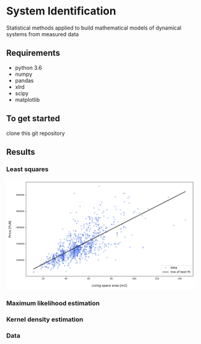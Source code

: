 # System Identification
Statistical methods applied to build mathematical models of dynamical systems from measured data
## Requirements
- python 3.6
- numpy
- pandas
- xlrd
- scipy
- matplotlib
## To get started
clone this git repository
## Results
### Least squares
![least_squares_fitting](/media/least_squares_fitting.png)
### Maximum likelihood estimation

### Kernel density estimation
### Data
